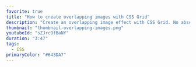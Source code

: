 ```yaml
---
favorite: true
title: "How to create overlapping images with CSS Grid"
description: "Create an overlapping image effect with CSS Grid. No absolute positioning or negative margins needed!"
thumbnail: "thumbnail-overlapping-images.png"
youtubeId: "sZJrcOfBaNY"
duration: "3:47"
tags:
  - CSS
primaryColor: "#643DA7"
---
```

